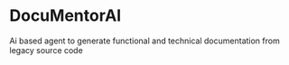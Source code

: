 # DocuMentorAI
Ai based agent to generate functional and technical documentation from legacy source code
